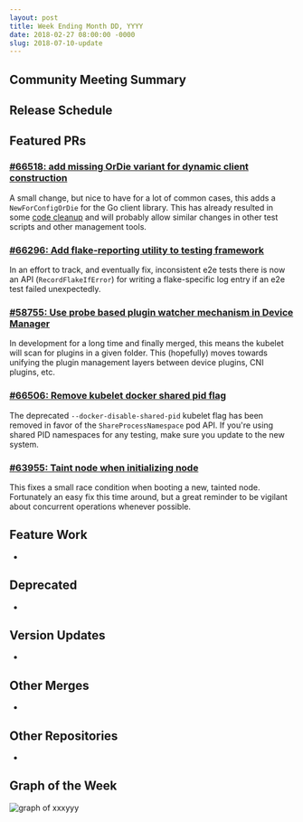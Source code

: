 ```yaml
---
layout: post
title: Week Ending Month DD, YYYY
date: 2018-02-27 08:00:00 -0000
slug: 2018-07-10-update
---
```


## Community Meeting Summary


## Release Schedule


## Featured PRs

### [#66518: add missing OrDie variant for dynamic client construction](https://github.com/kubernetes/kubernetes/pull/66518)

A small change, but nice to have for a lot of common cases, this adds a
`NewForConfigOrDie` for the Go client library. This has already resulted in some
[code cleanup](https://github.com/kubernetes/kubernetes/pull/66299) and will
probably allow similar changes in other test scripts and other management tools.

### [#66296: Add flake-reporting utility to testing framework](https://github.com/kubernetes/kubernetes/pull/66296)

In an effort to track, and eventually fix, inconsistent e2e tests there is now
an API (`RecordFlakeIfError`) for writing a flake-specific log entry if an e2e
test failed unexpectedly.

### [#58755: Use probe based plugin watcher mechanism in Device Manager](https://github.com/kubernetes/kubernetes/pull/58755)

In development for a long time and finally merged, this means the kubelet will
scan for plugins in a given folder. This (hopefully) moves towards unifying the
plugin management layers between device plugins, CNI plugins, etc.

### [#66506: Remove kubelet docker shared pid flag](https://github.com/kubernetes/kubernetes/pull/66506)

The deprecated `--docker-disable-shared-pid` kubelet flag has been removed in
favor of the `ShareProcessNamespace` pod API. If you're using shared PID namespaces
for any testing, make sure you update to the new system.

### [#63955: Taint node when initializing node](https://github.com/kubernetes/kubernetes/pull/63955)

This fixes a small race condition when booting a new, tainted node. Fortunately
an easy fix this time around, but a great reminder to be vigilant about
concurrent operations whenever possible.

## Feature Work

*

## Deprecated

*

## Version Updates

*

## Other Merges

*

## Other Repositories

*

## Graph of the Week

![graph of xxxyyy](/2018/images/some-graph.png)
